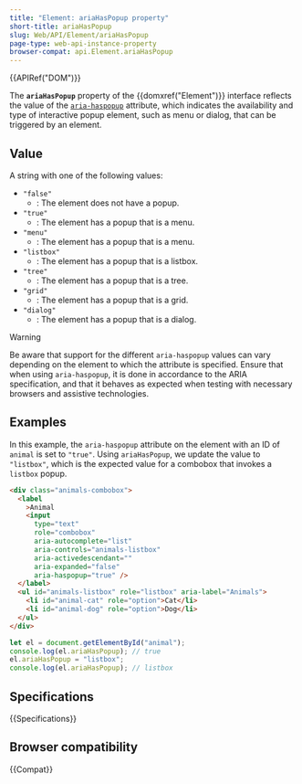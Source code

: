 ```yaml
---
title: "Element: ariaHasPopup property"
short-title: ariaHasPopup
slug: Web/API/Element/ariaHasPopup
page-type: web-api-instance-property
browser-compat: api.Element.ariaHasPopup
---
```


{{APIRef("DOM")}}

The **`ariaHasPopup`** property of the {{domxref("Element")}} interface reflects the value of the [`aria-haspopup`](/en-US/docs/Web/Accessibility/ARIA/Attributes/aria-haspopup) attribute, which indicates the availability and type of interactive popup element, such as menu or dialog, that can be triggered by an element.

## Value

A string with one of the following values:

- `"false"`
  - : The element does not have a popup.
- `"true"`
  - : The element has a popup that is a menu.
- `"menu"`
  - : The element has a popup that is a menu.
- `"listbox"`
  - : The element has a popup that is a listbox.
- `"tree"`
  - : The element has a popup that is a tree.
- `"grid"`
  - : The element has a popup that is a grid.
- `"dialog"`
  - : The element has a popup that is a dialog.

> [!WARNING]
> Be aware that support for the different `aria-haspopup` values can vary depending on the element to which the attribute is specified. Ensure that when using `aria-haspopup`, it is done in accordance to the ARIA specification, and that it behaves as expected when testing with necessary browsers and assistive technologies.

## Examples

In this example, the `aria-haspopup` attribute on the element with an ID of `animal` is set to `"true"`. Using `ariaHasPopup`, we update the value to `"listbox"`, which is the expected value for a combobox that invokes a `listbox` popup.

```html
<div class="animals-combobox">
  <label
    >Animal
    <input
      type="text"
      role="combobox"
      aria-autocomplete="list"
      aria-controls="animals-listbox"
      aria-activedescendant=""
      aria-expanded="false"
      aria-haspopup="true" />
  </label>
  <ul id="animals-listbox" role="listbox" aria-label="Animals">
    <li id="animal-cat" role="option">Cat</li>
    <li id="animal-dog" role="option">Dog</li>
  </ul>
</div>
```

```js
let el = document.getElementById("animal");
console.log(el.ariaHasPopup); // true
el.ariaHasPopup = "listbox";
console.log(el.ariaHasPopup); // listbox
```

## Specifications

{{Specifications}}

## Browser compatibility

{{Compat}}
